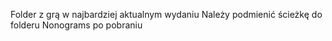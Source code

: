 Folder z grą w najbardziej aktualnym wydaniu
Należy podmienić ścieżkę do folderu Nonograms po pobraniu
